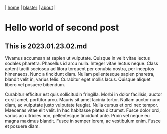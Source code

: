 | [home](../home.md) | [blaster](../blaster.md) | [about](../about.md) |

# Hello world of second post

## This is 2023.01.23.02.md

Vivamus accumsan at sapien ut vulputate. Quisque in velit vitae lectus sodales pharetra. Phasellus id arcu nulla. Integer vitae lectus neque. Class aptent taciti sociosqu ad litora torquent per conubia nostra, per inceptos himenaeos. Nunc a tincidunt diam. Nullam pellentesque sapien pharetra, blandit velit in, varius felis. Curabitur eget mollis lacus. Quisque aliquet libero vel posuere bibendum.

Curabitur efficitur est quis sollicitudin fringilla. Morbi in dolor facilisis, auctor ex sit amet, porttitor arcu. Mauris sit amet lacinia tortor. Nullam auctor nunc diam, ac vulputate justo vulputate feugiat. Nulla cursus et orci nec tempor. Maecenas vitae elit velit. In hac habitasse platea dictumst. Fusce dolor orci, varius ac ultricies non, pellentesque tincidunt ante. Proin vel neque eu magna maximus blandit. Fusce in semper lorem, ac vestibulum enim. Fusce et posuere diam.

